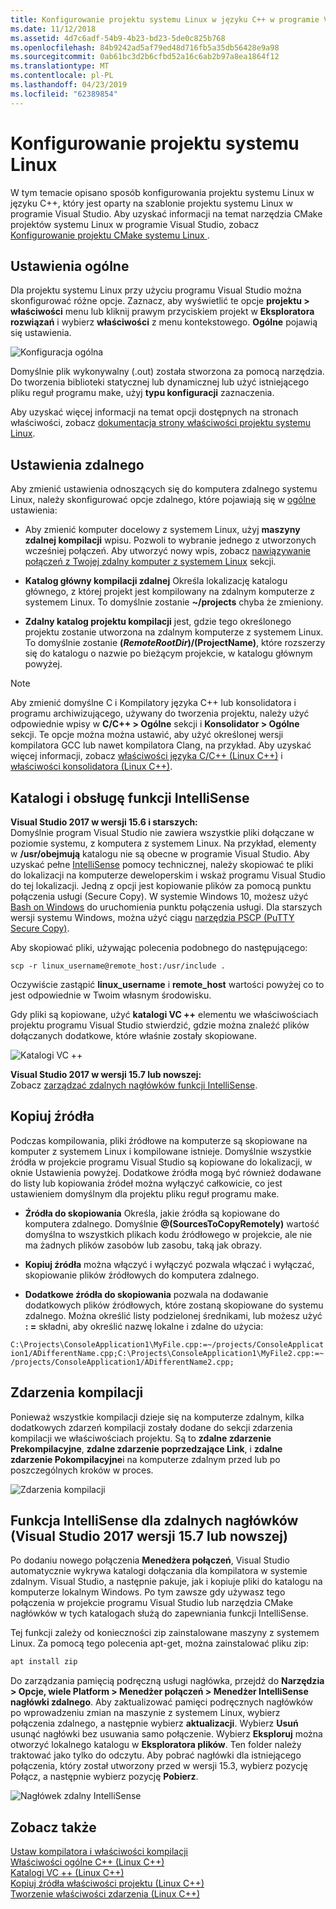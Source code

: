 ```yaml
---
title: Konfigurowanie projektu systemu Linux w języku C++ w programie Visual Studio
ms.date: 11/12/2018
ms.assetid: 4d7c6adf-54b9-4b23-bd23-5de0c825b768
ms.openlocfilehash: 84b9242ad5af79ed48d716fb5a35db56428e9a98
ms.sourcegitcommit: 0ab61bc3d2b6cfbd52a16c6ab2b97a8ea1864f12
ms.translationtype: MT
ms.contentlocale: pl-PL
ms.lasthandoff: 04/23/2019
ms.locfileid: "62389854"
---
```

# <a name="configure-a-linux-project"></a>Konfigurowanie projektu systemu Linux

W tym temacie opisano sposób konfigurowania projektu systemu Linux w języku C++, który jest oparty na szablonie projektu systemu Linux w programie Visual Studio. Aby uzyskać informacji na temat narzędzia CMake projektów systemu Linux w programie Visual Studio, zobacz [Konfigurowanie projektu CMake systemu Linux ](cmake-linux-project.md).

## <a name="general-settings"></a>Ustawienia ogólne

Dla projektu systemu Linux przy użyciu programu Visual Studio można skonfigurować różne opcje.  Zaznacz, aby wyświetlić te opcje **projektu > właściwości** menu lub kliknij prawym przyciskiem projekt w **Eksploratora rozwiązań** i wybierz **właściwości** z menu kontekstowego. **Ogólne** pojawią się ustawienia.

![Konfiguracja ogólna](media/settings_general.png)

Domyślnie plik wykonywalny (.out) została stworzona za pomocą narzędzia.  Do tworzenia biblioteki statycznej lub dynamicznej lub użyć istniejącego pliku reguł programu make, użyj **typu konfiguracji** zaznaczenia.

Aby uzyskać więcej informacji na temat opcji dostępnych na stronach właściwości, zobacz [dokumentacja strony właściwości projektu systemu Linux](prop-pages-linux.md).

## <a name="remote-settings"></a>Ustawienia zdalnego

Aby zmienić ustawienia odnoszących się do komputera zdalnego systemu Linux, należy skonfigurować opcje zdalnego, które pojawiają się w [ogólne](prop-pages/general-linux.md) ustawienia:

- Aby zmienić komputer docelowy z systemem Linux, użyj **maszyny zdalnej kompilacji** wpisu.  Pozwoli to wybranie jednego z utworzonych wcześniej połączeń.  Aby utworzyć nowy wpis, zobacz [nawiązywanie połączeń z Twojej zdalny komputer z systemem Linux](connect-to-your-remote-linux-computer.md) sekcji.

- **Katalog główny kompilacji zdalnej** Określa lokalizację katalogu głównego, z której projekt jest kompilowany na zdalnym komputerze z systemem Linux.  To domyślnie zostanie **~/projects** chyba że zmieniony.

- **Zdalny katalog projektu kompilacji** jest, gdzie tego określonego projektu zostanie utworzona na zdalnym komputerze z systemem Linux.  To domyślnie zostanie **$(RemoteRootDir)/$(ProjectName)**, które rozszerzy się do katalogu o nazwie po bieżącym projekcie, w katalogu głównym powyżej.

> [!NOTE]
> Aby zmienić domyślne C i Kompilatory języka C++ lub konsolidatora i programu archiwizującego, używany do tworzenia projektu, należy użyć odpowiednie wpisy w **C/C++ > Ogólne** sekcji i **Konsolidator > Ogólne** sekcji.  Te opcje można można ustawić, aby użyć określonej wersji kompilatora GCC lub nawet kompilatora Clang, na przykład. Aby uzyskać więcej informacji, zobacz [właściwości języka C/C++ (Linux C++)](prop-pages/c-cpp-linux.md) i [właściwości konsolidatora (Linux C++)](prop-pages/linker-linux.md).

## <a name="include-directories-and-intellisense-support"></a>Katalogi i obsługę funkcji IntelliSense

**Visual Studio 2017 w wersji 15.6 i starszych:**<br/>
Domyślnie program Visual Studio nie zawiera wszystkie pliki dołączane w poziomie systemu, z komputera z systemem Linux.  Na przykład, elementy w **/usr/obejmują** katalogu nie są obecne w programie Visual Studio.
Aby uzyskać pełne [IntelliSense](/visualstudio/ide/using-intellisense) pomocy technicznej, należy skopiować te pliki do lokalizacji na komputerze deweloperskim i wskaż programu Visual Studio do tej lokalizacji.  Jedną z opcji jest kopiowanie plików za pomocą punktu połączenia usługi (Secure Copy).  W systemie Windows 10, możesz użyć [Bash on Windows](https://msdn.microsoft.com/commandline/wsl/about) do uruchomienia punktu połączenia usługi.  Dla starszych wersji systemu Windows, można użyć ciągu [narzędzia PSCP (PuTTY Secure Copy)](http://www.chiark.greenend.org.uk/~sgtatham/putty/download.html).

Aby skopiować pliki, używając polecenia podobnego do następującego:

`scp -r linux_username@remote_host:/usr/include .`

Oczywiście zastąpić **linux_username** i **remote_host** wartości powyżej co to jest odpowiednie w Twoim własnym środowisku.

Gdy pliki są kopiowane, użyć **katalogi VC ++** elementu we właściwościach projektu programu Visual Studio stwierdzić, gdzie można znaleźć plików dołączanych dodatkowe, które właśnie zostały skopiowane.

![Katalogi VC ++](media/settings_directories.png)

**Visual Studio 2017 w wersji 15.7 lub nowszej:**<br/>
Zobacz [zarządzać zdalnych nagłówków funkcji IntelliSense](#remote_intellisense).

## <a name="copy-sources"></a>Kopiuj źródła

Podczas kompilowania, pliki źródłowe na komputerze są skopiowane na komputer z systemem Linux i kompilowane istnieje.  Domyślnie wszystkie źródła w projekcie programu Visual Studio są kopiowane do lokalizacji, w oknie Ustawienia powyżej.  Dodatkowe źródła mogą być również dodawane do listy lub kopiowania źródeł można wyłączyć całkowicie, co jest ustawieniem domyślnym dla projektu pliku reguł programu make.

- **Źródła do skopiowania** Określa, jakie źródła są kopiowane do komputera zdalnego.  Domyślnie  **\@(SourcesToCopyRemotely)** wartość domyślna to wszystkich plikach kodu źródłowego w projekcie, ale nie ma żadnych plików zasobów lub zasobu, taką jak obrazy.

- **Kopiuj źródła** można włączyć i wyłączyć pozwala włączać i wyłączać, skopiowanie plików źródłowych do komputera zdalnego.

- **Dodatkowe źródła do skopiowania** pozwala na dodawanie dodatkowych plików źródłowych, które zostaną skopiowane do systemu zdalnego.  Można określić listy podzielonej średnikami, lub możesz użyć **: =** składni, aby określić nazwę lokalne i zdalne do użycia:

`C:\Projects\ConsoleApplication1\MyFile.cpp:=~/projects/ConsoleApplication1/ADifferentName.cpp;C:\Projects\ConsoleApplication1\MyFile2.cpp:=~/projects/ConsoleApplication1/ADifferentName2.cpp;`

## <a name="build-events"></a>Zdarzenia kompilacji

Ponieważ wszystkie kompilacji dzieje się na komputerze zdalnym, kilka dodatkowych zdarzeń kompilacji zostały dodane do sekcji zdarzenia kompilacji we właściwościach projektu.  Są to **zdalne zdarzenie Prekompilacyjne**, **zdalne zdarzenie poprzedzające Link**, i **zdalne zdarzenie Pokompilacyjne**i na komputerze zdalnym przed lub po poszczególnych kroków w proces.

![Zdarzenia kompilacji](media/settings_buildevents.png)

## <a name="remote_intellisense"></a> Funkcja IntelliSense dla zdalnych nagłówków (Visual Studio 2017 wersji 15.7 lub nowszej)

Po dodaniu nowego połączenia **Menedżera połączeń**, Visual Studio automatycznie wykrywa katalogi dołączania dla kompilatora w systemie zdalnym. Visual Studio, a następnie pakuje, jak i kopiuje pliki do katalogu na komputerze lokalnym Windows. Po tym zawsze gdy używasz tego połączenia w projekcie programu Visual Studio lub narzędzia CMake nagłówków w tych katalogach służą do zapewniania funkcji IntelliSense.

Tej funkcji zależy od konieczności zip zainstalowane maszyny z systemem Linux. Za pomocą tego polecenia apt-get, można zainstalować pliku zip:

```cmd
apt install zip
```

Do zarządzania pamięcią podręczną usługi nagłówka, przejdź do **Narzędzia > Opcje, wiele Platform > Menedżer połączeń > Menedżer IntelliSense nagłówki zdalnego**. Aby zaktualizować pamięci podręcznych nagłówków po wprowadzeniu zmian na maszynie z systemem Linux, wybierz połączenia zdalnego, a następnie wybierz **aktualizacji**. Wybierz **Usuń** usunąć nagłówki bez usuwania samo połączenie. Wybierz **Eksploruj** można otworzyć lokalnego katalogu w **Eksploratora plików**. Ten folder należy traktować jako tylko do odczytu. Aby pobrać nagłówki dla istniejącego połączenia, który został utworzony przed w wersji 15.3, wybierz pozycję Połącz, a następnie wybierz pozycję **Pobierz**.

![Nagłówek zdalny IntelliSense](media/remote-header-intellisense.png)

## <a name="see-also"></a>Zobacz także

[Ustaw kompilatora i właściwości kompilacji](../build/working-with-project-properties.md)<br/>
[Właściwości ogólne C++ (Linux C++)](../linux/prop-pages/general-linux.md)<br/>
[Katalogi VC ++ (Linux C++)](../linux/prop-pages/directories-linux.md)<br/>
[Kopiuj źródła właściwości projektu (Linux C++)](../linux/prop-pages/copy-sources-project.md)<br/>
[Tworzenie właściwości zdarzenia (Linux C++)](../linux/prop-pages/build-events-linux.md)
